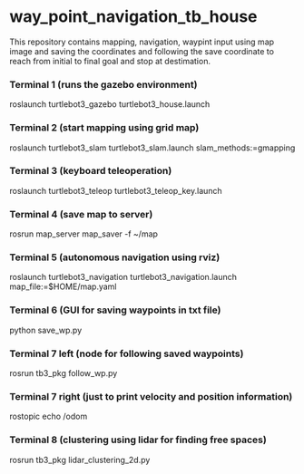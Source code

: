 # way_point_navigation_tb_house
This repository contains mapping, navigation, waypint input using map image and saving the coordinates and following the save coordinate to reach from initial to final goal and stop at destimation.

### Terminal 1 (runs the gazebo environment)
roslaunch turtlebot3_gazebo turtlebot3_house.launch

### Terminal 2 (start mapping using grid map)
roslaunch turtlebot3_slam turtlebot3_slam.launch slam_methods:=gmapping

### Terminal 3 (keyboard teleoperation)
roslaunch turtlebot3_teleop turtlebot3_teleop_key.launch

### Terminal 4 (save map to server)
rosrun map_server map_saver -f ~/map

### Terminal 5 (autonomous navigation using rviz)
roslaunch turtlebot3_navigation turtlebot3_navigation.launch map_file:=$HOME/map.yaml

### Terminal 6 (GUI for saving waypoints in txt file)
python save_wp.py

### Terminal 7 left (node for following saved waypoints)
rosrun tb3_pkg follow_wp.py

### Terminal 7 right (just to print velocity and position information)
rostopic echo /odom

### Terminal 8 (clustering using lidar for finding free spaces)
rosrun tb3_pkg lidar_clustering_2d.py
